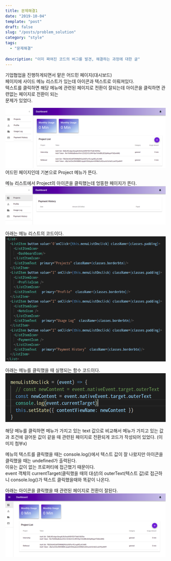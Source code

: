 ```yaml
---
title: 문제해결1
date: "2019-10-04"
template: "post"
draft: false
slug: "/posts/problem_solution"
category: "style"
tags:
  - "문제해결"

description: "이미 짜여진 코드의 버그를 발견, 해결하는 과정에 대한 글"
---
```


기업협업을 진행하게되면서 맡은 어드민 페이지(대시보드)  
페이지에 사이드 메뉴 리스트가 있는데 아이콘과 텍스트로 이뤄져있다.  
텍스트를 클릭하면 해당 메뉴에 관련된 페이지로 전환이 잘되는데 아이콘을 클릭하면 관련없는 페이지로 전환이 되는  
문제가 있었다.

![admin-page](/media/menuList_project.png)
어드민 페이지인데 기본으로 Project 메뉴가 뜬다.

메뉴 리스트에서 Project의 아이콘을 클릭했는데 엉뚱한 페이지가 뜬다.  
![admin-page](/media/menuList_project2.png)

아래는 메뉴 리스트의 코드이다.  
![admin-page](/media/menuList_project4.png)

아래는 메뉴를 클릭했을 때 실행되는 함수 코드이다.  
![admin-page](/media/menuList_project3.png)

해당 메뉴를 클릭하면 메뉴가 가지고 있는 text 값으로 비교해서 메뉴가 가지고 있는 값과 조건에 걸어둔 값이 같을 때 관련된 페이지로 전환되게 코드가 작성되어 있었다. (이미지 첨부x)

메뉴의 텍스트를 클릭했을 때는 console.log()에서 텍스트 값이 잘 나왔지만 아이콘을 클릭했을 때는 undefined가 출력된다.  
이유는 값이 없는 프로퍼티에 접근했기 때문이다.  
event 객체의 currentTarget(클릭했을 때의 대상)의 outerText(텍스트 값)로 접근하니 console.log()가 텍스트 클릭했을때와 똑같이 나온다.

아래는 아이콘을 클릭했을 때 관련된 페이지로 전환이 잘된다.  
![admin-page](/media/menuList_project6.png)
